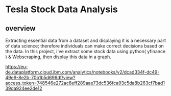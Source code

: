 # Tesla Stock Data Analysis

## overview

Extracting essential data from a dataset and displaying it is a necessary part of data science; therefore individuals can make correct decisions based on the data. In this project, i've extract some stock data using python( yfinance ) & Webscraping, then display this data in a graph.


https://eu-de.dataplatform.cloud.ibm.com/analytics/notebooks/v2/dcad334f-dc49-49e9-8e2b-70b1b5d696df/view?access_token=748546e272ac8eff289aae73dc536fca93c5da8b263cf7bad139da924ee2de12
